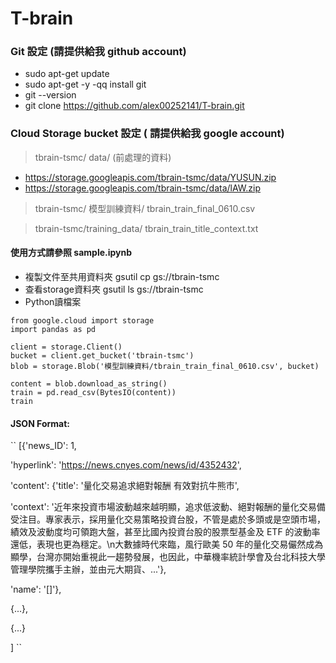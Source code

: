 # T-brain
### Git 設定 (請提供給我 github account)
* sudo apt-get update
* sudo apt-get -y -qq install git
* git --version
* git clone https://github.com/alex00252141/T-brain.git

### Cloud Storage bucket 設定 ( 請提供給我 google account)
> tbrain-tsmc/ data/ (前處理的資料) <br/>
* https://storage.googleapis.com/tbrain-tsmc/data/YUSUN.zip
* https://storage.googleapis.com/tbrain-tsmc/data/lAW.zip
> tbrain-tsmc/ 模型訓練資料/ tbrain_train_final_0610.csv  

> tbrain-tsmc/training_data/ tbrain_train_title_context.txt	


#### 使用方式請參照 sample.ipynb
* 複製文件至共用資料夾 gsutil cp <file name> gs://tbrain-tsmc 
* 查看storage資料夾 gsutil ls gs://tbrain-tsmc 
* Python讀檔案
```
from google.cloud import storage
import pandas as pd

client = storage.Client()
bucket = client.get_bucket('tbrain-tsmc')
blob = storage.Blob('模型訓練資料/tbrain_train_final_0610.csv', bucket)

content = blob.download_as_string()
train = pd.read_csv(BytesIO(content))
train
```
#### JSON Format: 
``
[{'news_ID': 1,  

  'hyperlink': 'https://news.cnyes.com/news/id/4352432',  
  
  'content': {'title': '量化交易追求絕對報酬 有效對抗牛熊市',  
  
   'context': '近年來投資市場波動越來越明顯，追求低波動、絕對報酬的量化交易備受注目。專家表示，採用量化交易策略投資台股，不管是處於多頭或是空頭市場，績效及波動度均可領跑大盤，甚至比國內投資台股的股票型基金及 ETF 的波動率還低，表現也更為穩定。\n大數據時代來臨，風行歐美 50 年的量化交易儼然成為顯學，台灣亦開始重視此一趨勢發展，也因此，中華機率統計學會及台北科技大學管理學院攜手主辦，並由元大期貨、...'},  
   
  'name': '[]'},  
  
  {...},  
  
  {...}  
  
  ]
``
